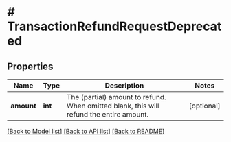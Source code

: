 # # TransactionRefundRequestDeprecated

## Properties

Name | Type | Description | Notes
------------ | ------------- | ------------- | -------------
**amount** | **int** | The (partial) amount to refund.  When omitted blank, this will refund the entire amount. | [optional]

[[Back to Model list]](../../README.md#models) [[Back to API list]](../../README.md#endpoints) [[Back to README]](../../README.md)
